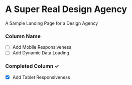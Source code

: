 # A Super Real Design Agency
A Sample Landing Page for a Design Agency

### Column Name
- [ ] Add Mobile Responsiveness
- [ ] Add Dynamic Data Loading

### Completed Column ✓
- [x] Add Tablet Responsiveness  